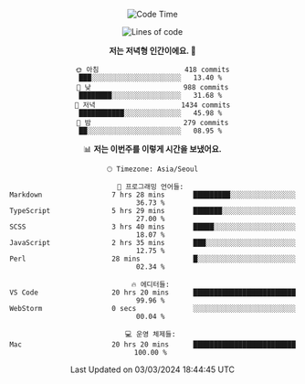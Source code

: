 <div align='center'>
 
<!--START_SECTION:waka-->
![Code Time](http://img.shields.io/badge/Code%20Time-3%2C430%20hrs%2031%20mins-blue)

![Lines of code](https://img.shields.io/badge/%EC%A0%80%EB%8A%94%20%EC%97%AC%ED%83%9C%EA%B9%8C%EC%A7%80%20-1.5%20million%20%EC%A4%84%EC%9D%98%20%EC%BD%94%EB%93%9C%EB%A5%BC%20%EC%9E%91%EC%84%B1%ED%96%88%EC%96%B4%EC%9A%94.-blue)

**저는 저녁형 인간이에요. 🦉** 

```text
🌞 아침                     418 commits         ███░░░░░░░░░░░░░░░░░░░░░░   13.40 % 
🌆 낮　                     988 commits         ████████░░░░░░░░░░░░░░░░░   31.68 % 
🌃 저녁                     1434 commits        ███████████░░░░░░░░░░░░░░   45.98 % 
🌙 밤　                     279 commits         ██░░░░░░░░░░░░░░░░░░░░░░░   08.95 % 
```


📊 **저는 이번주를 이렇게 시간을 보냈어요.** 

```text
🕑︎ Timezone: Asia/Seoul

💬 프로그래밍 언어들: 
Markdown                 7 hrs 28 mins       █████████░░░░░░░░░░░░░░░░   36.73 % 
TypeScript               5 hrs 29 mins       ███████░░░░░░░░░░░░░░░░░░   27.00 % 
SCSS                     3 hrs 40 mins       █████░░░░░░░░░░░░░░░░░░░░   18.07 % 
JavaScript               2 hrs 35 mins       ███░░░░░░░░░░░░░░░░░░░░░░   12.75 % 
Perl                     28 mins             █░░░░░░░░░░░░░░░░░░░░░░░░   02.34 % 

🔥 에디터들: 
VS Code                  20 hrs 20 mins      █████████████████████████   99.96 % 
WebStorm                 0 secs              ░░░░░░░░░░░░░░░░░░░░░░░░░   00.04 % 

💻 운영 체제들: 
Mac                      20 hrs 20 mins      █████████████████████████   100.00 % 
```


 Last Updated on 03/03/2024 18:44:45 UTC
<!--END_SECTION:waka-->
 </div>
<!---
Emewjin/Emewjin is a ✨ special ✨ repository because its `README.md` (this file) appears on your GitHub profile.
You can click the Preview link to take a look at your changes.
--->
